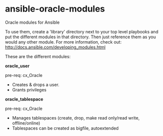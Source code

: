 # ansible-oracle-modules
Oracle modules for Ansible


To use them, create a 'library' directory next to your top level playbooks and put the different modules in that directory. Then just reference them as you would any other module.
For more information, check out: http://docs.ansible.com/developing_modules.html

These are the different modules:

<b> oracle_user </b>

pre-req: cx_Oracle

 - Creates & drops a user. 
 - Grants privileges

<b> oracle_tablespace </b>

pre-req: cx_Oracle

 - Manages tablespaces (create, drop, make read only/read write, offline/online)
 - Tablespaces can be created as bigfile, autoextended


